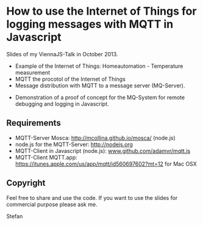 How to use the Internet of Things for logging messages with MQTT in Javascript
==============================================================================

Slides of my ViennaJS-Talk in October 2013.

* Example of the Internet of Things: Homeautomation - Temperature measurement 
* MQTT the procotol of the Internet of Things
* Message distribution with MQTT to a message server (MQ-Server).
+ Demonstration of a proof of concept for the MQ-System for remote debugging and logging in Javascript.

Requirements
------------

* MQTT-Server Mosca: http://mcollina.github.io/mosca/ (node.js)
* node.js for the MQTT-Server: http://nodejs.org
* MQTT-Client in Javascript (node.js): www.github.com/adamvr/mqtt.js
* MQTT-Client MQTT.app: https://itunes.apple.com/us/app/mqtt/id560697602?mt=12 for Mac OSX

Copyright
---------

Feel free to share and use the code.
If you want to use the slides for commercial purpose please ask me.

Stefan

